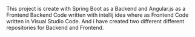This project is create with Spring Boot as a Backend and Angular.js as a Frontend Backend 
Code written with intellij idea where as Frontend Code written in Visual Studio Code.
And i have created two different different repositories for Backend and Frontend.
